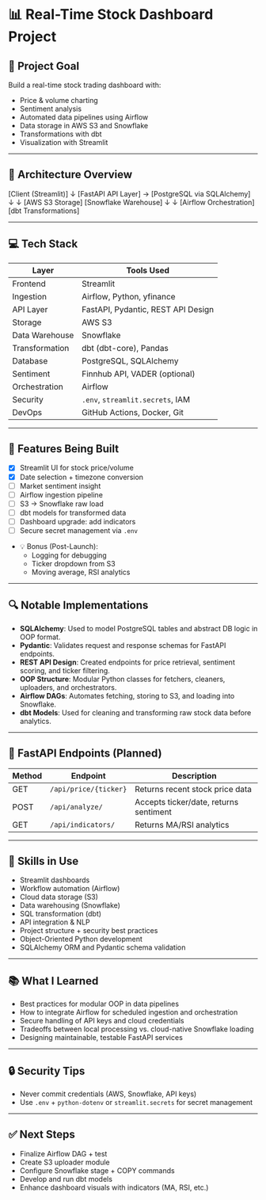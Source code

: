 # 📊 Real-Time Stock Dashboard Project

## 🧭 Project Goal

Build a real-time stock trading dashboard with:

- Price & volume charting  
- Sentiment analysis  
- Automated data pipelines using Airflow  
- Data storage in AWS S3 and Snowflake  
- Transformations with dbt  
- Visualization with Streamlit  

---

## 🧠 Architecture Overview

[Client (Streamlit)]
↓
[FastAPI API Layer] → [PostgreSQL via SQLAlchemy]
↓ ↓
[AWS S3 Storage] [Snowflake Warehouse]
↓ ↓
[Airflow Orchestration] [dbt Transformations]

---

## 💻 Tech Stack

| Layer          | Tools Used                                           |
| -------------- | ---------------------------------------------------- |
| Frontend       | Streamlit                                            |
| Ingestion      | Airflow, Python, yfinance                            |
| API Layer      | FastAPI, Pydantic, REST API Design                   |
| Storage        | AWS S3                                               |
| Data Warehouse | Snowflake                                            |
| Transformation | dbt (dbt-core), Pandas                               |
| Database       | PostgreSQL, SQLAlchemy                               |
| Sentiment      | Finnhub API, VADER (optional)                        |
| Orchestration  | Airflow                                              |
| Security       | `.env`, `streamlit.secrets`, IAM                     |
| DevOps         | GitHub Actions, Docker, Git                          |

---

## 🧱 Features Being Built

- [x] Streamlit UI for stock price/volume  
- [x] Date selection + timezone conversion  
- [ ] Market sentiment insight  
- [ ] Airflow ingestion pipeline  
- [ ] S3 → Snowflake raw load  
- [ ] dbt models for transformed data  
- [ ] Dashboard upgrade: add indicators  
- [ ] Secure secret management via `.env`  
- 💡 Bonus (Post-Launch):
  - Logging for debugging  
  - Ticker dropdown from S3  
  - Moving average, RSI analytics  

---

## 🔍 Notable Implementations

- **SQLAlchemy**: Used to model PostgreSQL tables and abstract DB logic in OOP format.  
- **Pydantic**: Validates request and response schemas for FastAPI endpoints.  
- **REST API Design**: Created endpoints for price retrieval, sentiment scoring, and ticker filtering.  
- **OOP Structure**: Modular Python classes for fetchers, cleaners, uploaders, and orchestrators.  
- **Airflow DAGs**: Automates fetching, storing to S3, and loading into Snowflake.  
- **dbt Models**: Used for cleaning and transforming raw stock data before analytics.  

---

## 📡 FastAPI Endpoints (Planned)

| Method | Endpoint              | Description                          |
|--------|-----------------------|--------------------------------------|
| GET    | `/api/price/{ticker}` | Returns recent stock price data      |
| POST   | `/api/analyze/`       | Accepts ticker/date, returns sentiment |
| GET    | `/api/indicators/`    | Returns MA/RSI analytics             |

---

## 📘 Skills in Use

- Streamlit dashboards  
- Workflow automation (Airflow)  
- Cloud data storage (S3)  
- Data warehousing (Snowflake)  
- SQL transformation (dbt)  
- API integration & NLP  
- Project structure + security best practices  
- Object-Oriented Python development  
- SQLAlchemy ORM and Pydantic schema validation  

---

## 📚 What I Learned

- Best practices for modular OOP in data pipelines  
- How to integrate Airflow for scheduled ingestion and orchestration  
- Secure handling of API keys and cloud credentials  
- Tradeoffs between local processing vs. cloud-native Snowflake loading  
- Designing maintainable, testable FastAPI services  

---

## 🔒 Security Tips

- Never commit credentials (AWS, Snowflake, API keys)  
- Use `.env` + `python-dotenv` or `streamlit.secrets` for secret management  

---

## ✅ Next Steps

- Finalize Airflow DAG + test  
- Create S3 uploader module  
- Configure Snowflake stage + COPY commands  
- Develop and run dbt models  
- Enhance dashboard visuals with indicators (MA, RSI, etc.)
